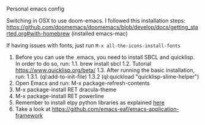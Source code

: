 Personal emacs config

Switching in OSX to use doom-emacs. I followed this installation steps: https://github.com/doomemacs/doomemacs/blob/develop/docs/getting_started.org#with-homebrew (installed emacs-mac)

If having issues with fonts, just run `M-x all-the-icons-install-fonts`
1. Before you can use the .emacs, you need to install SBCL and quicklisp. In order to do so, run:
1.1. brew install sbcl
1.2. Tutorial https://www.quicklisp.org/beta/
1.3. After running the basic installation, run:
1.3.1.	   (ql:add-to-init-file)
1.3.2	   (ql:quickload "quicklisp-slime-helper")
2. Open Emacs and run: M-x package-refresh-contents
3. M-x package-install RET dracula-theme
4. M-x package-install RET powerline
5. Remember to install elpy python libraries as explained [here](https://elpy.readthedocs.io/en/latest/introduction.html#installation)
6. Take a look at https://github.com/emacs-eaf/emacs-application-framework
